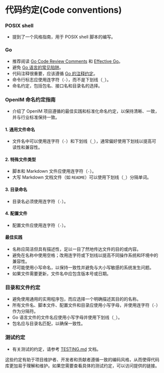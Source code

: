 <!--
 * @Author: zhangkaiwei 1126763237@qq.com
 * @Date: 2024-04-29 19:25:14
 * @LastEditors: zhangkaiwei 1126763237@qq.com
 * @LastEditTime: 2024-04-29 19:28:57
 * @FilePath: \open-im-server\docs\contrib\code-conventions-zh_CN.md
 * @Description: 这是默认设置,请设置`customMade`, 打开koroFileHeader查看配置 进行设置: https://github.com/OBKoro1/koro1FileHeader/wiki/%E9%85%8D%E7%BD%AE
-->

# 代码约定(Code conventions)

### POSIX shell

- 提到了一个风格指南，用于 POSIX shell 脚本的编写。

### Go

- 推荐阅读 [Go Code Review Comments](https://github.com/golang/go/wiki/CodeReviewComments) 和 [Effective Go](https://golang.org/doc/effective_go.html)。
- 避免 [Go 语言的常见陷阱](https://gist.github.com/lavalamp/4bd23295a9f32706a48f)。
- 代码注释很重要，应该遵循 [Go 的注释约定](http://blog.golang.org/godoc-documenting-go-code)。
- 命令行标志应使用连字符（`-`），而不是下划线（`_`）。
- 命名约定，包括包名、接口名和目录名的选择。

### OpenIM 命名约定指南

- 介绍了 OpenIM 项目遵循的最佳实践和标准化命名约定，以保持清晰、一致，并与行业标准保持一致。

#### 1. 通用文件命名

- 文件名中可以使用连字符（`-`）和下划线（`_`），通常偏好使用下划线以提高可读性和兼容性。

#### 2. 特殊文件类型

- 脚本和 Markdown 文件应使用连字符（`-`）。
- 大写 Markdown 文档文件（如 `README`）可以使用下划线（`_`）分隔单词。

#### 3. 目录命名

- 目录名必须使用连字符（`-`）。

#### 4. 配置文件

- 配置文件应使用连字符（`-`）。

#### 最佳实践

- 名称应简洁但具有描述性，足以一目了然地传达文件的目的或内容。
- 避免在名称中使用空格；改用连字符或下划线以提高不同操作系统和环境中的兼容性。
- 尽可能使用小写命名，以保持一致性并避免与大小写敏感的系统发生问题。
- 如果文件需要更新，文件名中应包含版本号或日期。

### 目录和文件约定

- 避免使用通用的实用程序包，而应选择一个明确描述其目的的名称。
- 所有文件名、脚本文件、配置文件和目录应使用小写字母，并使用连字符（`-`）作为分隔符。
- Go 语言文件的文件名应使用小写字母并使用下划线（`_`）。
- 包名应与目录名匹配，以确保一致性。

### 测试约定

- 有关测试的约定，请参考 [TESTING.md](https://github.com/openimsdk/open-im-server/tree/main/test/readme) 文档。

这些约定有助于项目维护者、开发者和贡献者遵循一致的编码风格，从而使得代码库更加易于理解和维护。如果您需要查看具体的测试约定，可以访问提供的链接。
